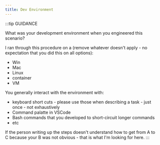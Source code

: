 ```yaml
---
title: Dev Environment
---
```


:::tip GUIDANCE

 What was your development environment when you engineered this scenario? 

I ran through this procedure on a (remove whatever doesn't apply - no expectation that you did this on all options):

* Win
* Mac
* Linux
* container
* VM

You generally interact with the environment with:

* keyboard short cuts - please use those when describing a task - just once - not exhaustively
* Command palatte in VSCode
* Bash commands that you developed to short-circuit longer commands
* etc

If the person writing up the steps doesn't understand how to get from A to C because your B was not obvious - that is what I'm looking for here. 
:::